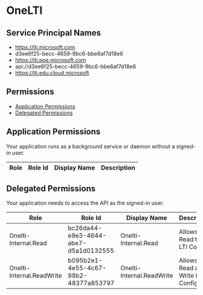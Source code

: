 # OneLTI
## Service Principal Names
- https://lti.microsoft.com
- d3ee6f25-becc-4659-9bc6-bbe6af7d18e6
- https://lti.ppe.microsoft.com
- api://d3ee6f25-becc-4659-9bc6-bbe6af7d18e6
- https://lti.edu.cloud.microsoft

 ## Permissions
- [Application Permissions](#application-permissions)
- [Delegated Permissions](#delegated-permissions)

## Application Permissions
Your application runs as a background service or daemon without a signed-in user.

| Role | Role Id | Display Name | Description |
|---|---|---|---|

## Delegated Permissions
Your application needs to access the API as the signed-in user. 

| Role | Role Id | Display Name | Description |
|---|---|---|---|
| Onelti-Internal.Read | bc26da44-e9e3-4644-abe7-d5a1d0132555 | Onelti-Internal.Read | Allows to Read the LTI Configs |
| Onelti-Internal.ReadWrite | b095b2e1-4e55-4c67-98b2-48377a853797 | Onelti-Internal.ReadWrite | Allows to Read and Write LTI Configs |

